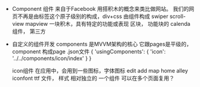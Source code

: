 - Component 组件
  来自于Facebook 用搭积木的概念来类比做网站。
  我们的网页不再是由标签这个原子级别的构成，div+css
  由组件构成 swiper scroll-view mapview 一块积木，具有特定的功能或表现
  区块， 功能块的
  calenda 组件， 第三方 

- 自定义的组件开发
  components 是MVVM架构的核心 它跟pages是平级的，
  component 构成page .json文件
  {
      'usingComponents': {
          'icon': '../../components/icon/index'
      }
  }

  icon组件
  在应用中，会用到一些图标，字体图标
  edit add map home 
  alley iconfont ttf 文件， 样式
  相对独立的 一个组件 
  可以在多个页面复用？ 